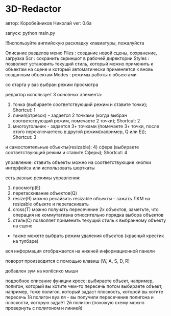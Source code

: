 # 3D-Redactor
автор: Коробейников Николай
ver: 0.6a

запуск: python main.py

!!!используйте английскую раскладку клавиатуры, пожалуйста

Описание разделов меню
Files : создание новой сцены, сохранение, загрузка
Scr : сохранить скриншот в рабочей директории
Styles : позволяет установить текущий стиль, который можно применить к объектам на сцене и который автоматически применяется к вновь созданным объектам
Modes : режимы работы с объектами

со старта у вас выбран режим просмотра

редактор использует 3 основных элемента:
1) точка (выбираете соответствующий режим и ставите точки); Shortcut: 1
2) линия(отрезок) - задается 2 точками (когда выбран соответствующий режим, помечаете 2 точки); Shortcut: 2
3) многоугольник - задается 3+ точками (помечаете 3+ точки, после этого переключаетесь в другой режим(например, Q или E)); Shortcut: 3

и самостоятельные объекты(resizable):
4) сфера (выбираете соответствующий режим и ставите Сферы); Shortcut: 4

управление:
ставить объекты можно на соответствующие кнопки интерфейса или использовать шорткаты

есть разные режимы управления:
1) просмотр(E)
2) перетаскивание объектов(Q) 
3) resize(R) можно ресайзить resizable объекты - зажать ЛКМ на resizable объекте и перетаскивать
4) сross(T) можно получать пересечение 2х объектов, заметьте, что операция не коммутативна относительно порядка выбора объектов
5) стиль(C) позволяет применить текущий стиль к выбранному объекту на сцене
+ также можете выбрать режим удаления объектов (красный крестик на тулбаре)


вся информация отображается на нижней информационной панели

поворот производится с помощью клавиш (W, A, S, D, R)

добавлен зум на колёсико мыши

подробное описание функции кросс:
    выбираете объект, например, полигон, который вы хотите чем-то пересечь
    потом выбираете объект, например, тоже полигон, который задаст плоскость, которой вы хотите пересечь 1й полигон
    вуа ля - вы получили пересечение полигона и плоскости, которую задаёт 2й полигон
    (похожую схему можно провернуть с полигоном и линией)